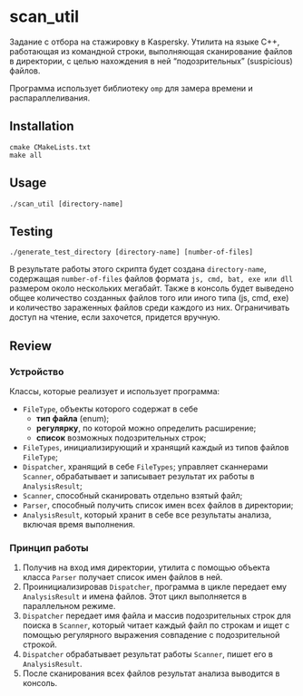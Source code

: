 # scan_util

Задание с отбора на стажировку в Kaspersky.
Утилита на языке C++, работающая из командной строки, выполняющая сканирование файлов в директории, с целью нахождения в ней “подозрительных” (suspicious) файлов.

Программа использует библиотеку ```omp``` для замера времени и распараллеливания.

## Installation
```
cmake CMakeLists.txt
make all
```

## Usage
```
./scan_util [directory-name]
```

## Testing
```
./generate_test_directory [directory-name] [number-of-files]
```
В результате работы этого скрипта будет создана ```directory-name```, содержащая ```number-of-files``` файлов формата ```js, cmd, bat, exe или dll``` размером около нескольких мегабайт.
Также в консоль будет выведено общее количество созданных файлов того или иного типа (js, cmd, exe) и количество зараженных файлов среди каждого из них. Ограничивать доступ на чтение, если захочется, придется вручную.

## Review
### Устройство
Классы, которые реализует и использует программа:
- ```FileType```, объекты которого содержат в себе
  - **тип файла** (enum);
  - **регулярку**, по которой можно определить расширение;
  - **список** возможных подозрительных строк;
- ```FileTypes```, инициализирующий и хранящий каждый из типов файлов ```FileType```;
- ```Dispatcher```, хранящий в себе ```FileTypes```; управляет сканнерами ```Scanner```, обрабатывает и записывает результат их работы в ```AnalysisResult```;
- ```Scanner```, способный сканировать отдельно взятый файл;
- ```Parser```, способный получить список имен всех файлов в директории;
- ```AnalysisResult```, который хранит в себе все результаты анализа, включая время выполнения. 

### Принцип работы
1. Получив на вход имя директории, утилита с помощью объекта класса ```Parser``` получает список имен файлов в ней.
2. Проинициализировав ```Dispatcher```, программа в цикле передает ему ```AnalysisResult``` и имена файлов. Этот цикл выполняется в параллельном режиме.
3. ```Dispatcher``` передает имя файла и массив подозрительных строк для поиска в ```Scanner```, который читает каждый файл по строкам и ищет с помощью регулярного выражения совпадение с подозрительной строкой.
4. ```Dispatcher``` обрабатывает результат работы ```Scanner```, пишет его в ```AnalysisResult```.
5. После сканирования всех файлов результат анализа выводится в консоль.